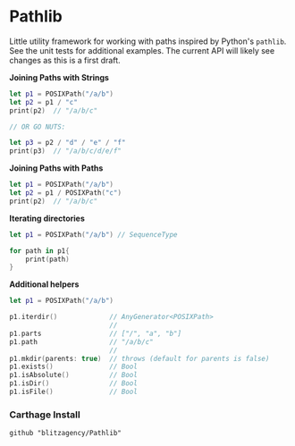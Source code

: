 # Pathlib

Little utility framework for working with paths inspired by Python's `pathlib`.
See the unit tests for additional examples. The current API will likely see
changes as this is a first draft.


**Joining Paths with Strings**

```swift
let p1 = POSIXPath("/a/b")
let p2 = p1 / "c"
print(p2)  // "/a/b/c"

// OR GO NUTS:

let p3 = p2 / "d" / "e" / "f"
print(p3)  // "/a/b/c/d/e/f"
```

**Joining Paths with Paths**

```swift
let p1 = POSIXPath("/a/b")
let p2 = p1 / POSIXPath("c")
print(p2)  // "/a/b/c"
```


**Iterating directories**

```swift
let p1 = POSIXPath("/a/b") // SequenceType

for path in p1{
    print(path)
}
```

**Additional helpers**

```swift
let p1 = POSIXPath("/a/b")

p1.iterdir()             // AnyGenerator<POSIXPath>
                         //
p1.parts                 // ["/", "a", "b"]
p1.path                  // "/a/b/c"
                         //
p1.mkdir(parents: true)  // throws (default for parents is false)
p1.exists()              // Bool
p1.isAbsolute()          // Bool
p1.isDir()               // Bool
p1.isFile()              // Bool
```


### Carthage Install

```
github "blitzagency/Pathlib"
```

